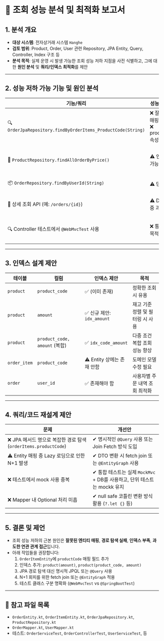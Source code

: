 
# 📄 조회 성능 분석 및 최적화 보고서

## 1. 분석 개요
- **대상 시스템**: 전자상거래 시스템 `Hanghe`
- **검토 범위**: Product, Order, User 관련 Repository, JPA Entity, Query, Controller, Index 구조 등
- **분석 목적**: 실제 운영 시 발생 가능한 조회 성능 저하 지점을 사전 식별하고, 그에 대한 **원인 분석** 및 **쿼리/인덱스 최적화**를 제안

---

## 2. 성능 저하 가능 기능 및 원인 분석

| 기능/쿼리 | 성능 저하 원인 | 상세 내용 |
|----------|----------------|-----------|
| 🔍 `OrderJpaRepository.findByOrderItems_ProductCode(String)` | ❌ 잘못된 경로 매핑 <br> ❌ productCode 속성 누락 | `OrderItemEntity`에 `productCode` 필드가 없음 → 경로 탐색 실패로 실행 불가 |
| 🛒 `ProductRepository.findAllOrderByPrice()` | ⚠ 인덱스 부재 가능 | price 정렬 시 인덱스(`idx_price`)는 있으나, 복합 조건 검색 시에는 비효율 발생 가능 |
| 📦 `OrderRepository.findByUserId(String)` | ⚠ 단순 필터링 | Order <-> User 간 조인 시 N+1 쿼리 가능성 존재 |
| 📄 상세 조회 API (예: `/orders/{id}`) | ⚠ DTO 변환 중 과도한 접근 | Entity → DTO 매핑 시 연관 엔티티에 대한 Lazy Loading 발생 가능 |
| 🔍 Controller 테스트에서 `@WebMvcTest` 사용 | ❌ 통합 테스트 목적과 불일치 | 통합 테스트 목적이라면 `@SpringBootTest` + `@AutoConfigureMockMvc` 추천 |

---

## 3. 인덱스 설계 제안

| 테이블 | 컬럼 | 인덱스 제안 | 목적 |
|--------|------|-------------|------|
| `product` | `product_code` | ✅ (이미 존재) | 정확한 조회 시 유용 |
| `product` | `amount` | ✅ 신규 제안: `idx_amount` | 재고 기준 정렬 및 필터링 시 사용 |
| `product` | `product_code, amount` (복합) | ✅ `idx_code_amount` | 다중 조건 복합 조회 성능 향상 |
| `order_item` | `product_code` | ⚠ Entity 상에는 존재 안함 | 도메인 모델 수정 필요 |
| `order` | `user_id` | ✅ 존재해야 함 | 사용자별 주문 내역 조회 최적화 |

---

## 4. 쿼리/코드 재설계 제안

| 문제 | 개선안 |
|------|--------|
| ❌ JPA 메서드 명으로 복잡한 경로 탐색 (`orderItems.productCode`) | ✔ 명시적인 `@Query` 사용 또는 Join Fetch 방식 도입 |
| ⚠ Entity 매핑 중 Lazy 로딩으로 인한 N+1 발생 | ✔ DTO 변환 시 fetch join 또는 `@EntityGraph` 사용 |
| ❌ 테스트에서 mock 사용 중복 | ✔ 통합 테스트는 실제 `MockMvc` + DB를 사용하고, 단위 테스트는 mockk 유지 |
| ❌ Mapper 내 Optional 처리 미흡 | ✔ null safe 코틀린 변환 방식 활용 (`?.let {}` 등) |

---

## 5. 결론 및 제언

- 조회 성능 저하의 근본 원인은 **잘못된 엔티티 매핑**, **경로 탐색 실패**, **인덱스 부족**, **과도한 연관 관계 접근**입니다.
- 아래 작업들을 권장합니다:
  1. `OrderItemEntity`에 `productCode` 매핑 필드 추가
  2. 인덱스 추가: `product(amount)`, `product(product_code, amount)`
  3. JPA 경로 탐색 대신 명시적 JPQL 또는 `@Query` 사용
  4. N+1 회피를 위한 fetch join 또는 `@EntityGraph` 적용
  5. 테스트 클래스 구분 명확화 (`@WebMvcTest` vs `@SpringBootTest`)

---

## 📎 참고 파일 목록

- `OrderEntity.kt`, `OrderItemEntity.kt`, `OrderJpaRepository.kt`, `ProductRepository.kt`
- `OrderMapper.kt`, `UserMapper.kt`
- 테스트: `OrderServiceTest`, `OrderControllerTest`, `UserServiceTest`, 등
